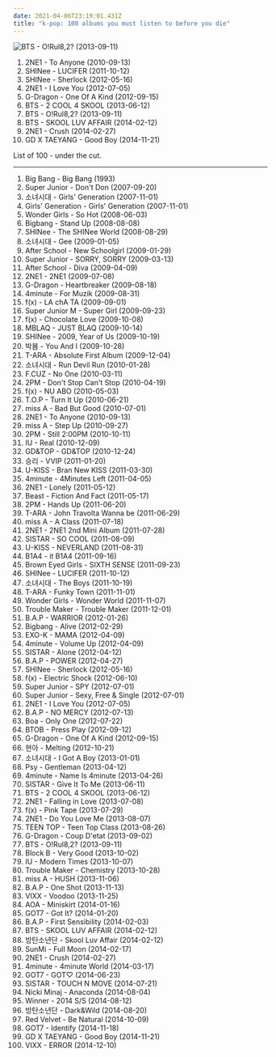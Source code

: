 ```yaml
---
date: 2021-04-06T23:19:01.431Z
title: "k-pop: 100 albums you must listen to before you die"
---
```

![BTS - O!Rul8,2? (2013-09-11)](http://coverartarchive.org/release/bea6cd7e-e76d-4888-854b-ab2e0eb91eac/7845831956-500.jpg "BTS - O!Rul8,2? (2013-09-11)")
<ol class="albums">
<li data-cover="http://coverartarchive.org/release/59531f20-208e-4472-92a9-f85eb40c92c7/15265396417-500.jpg" data-tags="k-pop" role="button">2NE1 - To Anyone (2010-09-13)</li>
<li data-cover="http://coverartarchive.org/release/b4e02909-9894-4bbf-9f8f-515a90f4bb66/2748079999-500.jpg" data-tags="k-pop" role="button">SHINee - LUCIFER (2011-10-12)</li>
<li data-cover="http://coverartarchive.org/release/f5662b4b-af33-41a4-a767-01b3c922b8a5/11749315775-500.jpg" data-tags="k-pop" role="button">SHINee - Sherlock (2012-05-16)</li>
<li data-cover="http://coverartarchive.org/release/d3ef32f5-54bb-4f6b-a509-de802ca12ba4/2100167823-500.jpg" data-tags="k-pop" role="button">2NE1 - I Love You (2012-07-05)</li>
<li data-cover="https://img.discogs.com/HONn-veaA0355V8POEap3K_Yhu8=/fit-in/336x336/filters:strip_icc():format(jpeg):mode_rgb():quality(90)/discogs-images/R-7661765-1446199214-4056.jpeg.jpg" data-tags="k-pop" role="button">G-Dragon - One Of A Kind (2012-09-15)</li>
<li data-cover="http://coverartarchive.org/release/565b9a61-0443-4879-a08e-2eb5e748114c/6707450312-500.jpg" data-tags="k-pop" role="button">BTS - 2 COOL 4 SKOOL (2013-06-12)</li>
<li data-cover="http://coverartarchive.org/release/bea6cd7e-e76d-4888-854b-ab2e0eb91eac/7845831956-500.jpg" data-tags="k-pop, k-hiphop, pop rap, contemporary rnb" role="button">BTS - O!Rul8,2? (2013-09-11)</li>
<li data-cover="http://coverartarchive.org/release/b9a377b1-342b-4626-9197-df54c8bf4e2f/7845848595-500.jpg" data-tags="k-pop, bts" role="button">BTS - SKOOL LUV AFFAIR (2014-02-12)</li>
<li data-cover="http://coverartarchive.org/release/dbaac149-d559-4234-b335-60d382040c94/15265609371-500.jpg" data-tags="k-pop" role="button">2NE1 - Crush (2014-02-27)</li>
<li data-cover="http://coverartarchive.org/release/add14695-680c-49ad-a47f-5c0151d60432/8902296954-500.jpg" data-tags="k-pop" role="button">GD X TAEYANG - Good Boy (2014-11-21)</li>
</ol>
List of 100 - under the cut.
<!-- more -->

_________________

<ol class="albums">
<li data-cover="https://via.placeholder.com/450" data-tags="korean, k-rnb" role="button">
Big Bang - Big Bang (1993)
</li>
<li data-cover="https://via.placeholder.com/450" data-tags="super junior, k-pop" role="button">
Super Junior - Don't Don (2007-09-20)
</li>
<li data-cover="http://coverartarchive.org/release/357e8322-a4b5-4481-bda0-e7c38832307c/5722248413-500.jpg" data-tags="k-pop" role="button">
소녀시대 - Girls' Generation (2007-11-01)
</li>
<li data-cover="https://img.discogs.com/YD6fet7wFqk3wnK8OqXo9nQGebI=/fit-in/600x600/filters:strip_icc():format(jpeg):mode_rgb():quality(90)/discogs-images/R-8616922-1465224646-5002.jpeg.jpg" data-tags="k-pop" role="button">
Girls' Generation - Girls' Generation (2007-11-01)
</li>
<li data-cover="http://coverartarchive.org/release/ab8a451b-a4f7-41c0-a835-b0b528cdbf86/5244556145-500.jpg" data-tags="k-pop, wonder girls" role="button">
Wonder Girls - So Hot (2008-06-03)
</li>
<li data-cover="http://coverartarchive.org/release/aaf791ff-ca59-4034-9b08-001d81ac1abb/5636787097-500.jpg" data-tags="k-pop" role="button">
Bigbang - Stand Up (2008-08-08)
</li>
<li data-cover="http://coverartarchive.org/release/48f55616-384f-3bdb-a158-b22f01ee0f76/2817212240-500.jpg" data-tags="k-pop, korean, kpop, shinee" role="button">
SHINee - The SHINee World (2008-08-29)
</li>
<li data-cover="http://coverartarchive.org/release/a82ab6d3-ebad-49eb-8be4-a9d92e6f54bb/1542723631-500.jpg" data-tags="snsd, korean, k-pop, kpop" role="button">
소녀시대 - Gee (2009-01-05)
</li>
<li data-cover="http://coverartarchive.org/release/b07aadf2-7136-4c2d-8000-2746bf4b0087/18538568039-500.jpg" data-tags="k-pop" role="button">
After School - New Schoolgirl (2009-01-29)
</li>
<li data-cover="http://coverartarchive.org/release/87e43622-155b-4bcd-a09e-1aa4f71854e3/7934988763-500.jpg" data-tags="super junior, k-pop, korean" role="button">
Super Junior - SORRY, SORRY (2009-03-13)
</li>
<li data-cover="http://coverartarchive.org/release/2210be01-c02f-466b-b412-aa5aeaa9f318/9671954561-500.jpg" data-tags="k-pop" role="button">
After School - Diva (2009-04-09)
</li>
<li data-cover="http://coverartarchive.org/release/3aef076e-a943-46ea-8c20-ef7cf7f851b9/15266797476-500.jpg" data-tags="k-pop" role="button">
2NE1 - 2NE1 (2009-07-08)
</li>
<li data-cover="http://coverartarchive.org/release/c73ba628-5570-43a8-92fe-f1dd5302a398/1659100913-500.jpg" data-tags="k-pop, korean, g-dragon" role="button">
G-Dragon - Heartbreaker (2009-08-18)
</li>
<li data-cover="http://coverartarchive.org/release/b9fba5c6-2003-42aa-b5a0-131c90445884/9297556618-500.jpg" data-tags="k-pop, korean" role="button">
4minute - For Muzik (2009-08-31)
</li>
<li data-cover="http://coverartarchive.org/release/25d16a2a-93a8-4a0f-9535-5648d007b7d0/9299721705-500.jpg" data-tags="k-pop" role="button">
f(x) - LA chA TA (2009-09-01)
</li>
<li data-cover="http://coverartarchive.org/release/7917ef83-598b-4d07-b812-4c6a666db072/11584157663-500.jpg" data-tags="k-pop, c-pop" role="button">
Super Junior M - Super Girl (2009-09-23)
</li>
<li data-cover="http://coverartarchive.org/release/050e7cf5-08a2-4d6b-8f95-b321ed9b5bdc/18105083275-500.jpg" data-tags="k-pop" role="button">
f(x) - Chocolate Love (2009-10-08)
</li>
<li data-cover="http://coverartarchive.org/release/89dec1ea-12f3-4ee5-afc4-19067c1934ad/6559000013-500.jpg" data-tags="k-pop, mblaq" role="button">
MBLAQ - JUST BLAQ (2009-10-14)
</li>
<li data-cover="http://coverartarchive.org/release/607115ac-7697-4990-aff9-0663b22245c1/5419269171-500.jpg" data-tags="shinee, k-pop" role="button">
SHINee - 2009, Year of Us (2009-10-19)
</li>
<li data-cover="http://coverartarchive.org/release/72af290b-946d-4ee4-8d97-d30cf12edd00/16224662171-500.jpg" data-tags="k-pop" role="button">
박봄 - You And I (2009-10-28)
</li>
<li data-cover="http://coverartarchive.org/release/7c795ba6-7326-4540-978b-c9bd835501bf/6522774075-500.jpg" data-tags="k-pop" role="button">
T-ARA - Absolute First Album (2009-12-04)
</li>
<li data-cover="http://coverartarchive.org/release/9f800a2a-2a6e-490c-95c7-b5b6d380a743/7457022417-500.jpg" data-tags="k-pop, kpop, snsd" role="button">
소녀시대 - Run Devil Run (2010-01-28)
</li>
<li data-cover="https://img.discogs.com/w2hfvF10OFTOPEuubn_Rt3Tukpo=/fit-in/226x223/filters:strip_icc():format(jpeg):mode_rgb():quality(90)/discogs-images/R-18013204-1616739237-1911.jpeg.jpg" data-tags="nice, k-pop, kpop" role="button">
F.CUZ - No One (2010-03-11)
</li>
<li data-cover="https://img.discogs.com/HLjuN8hxhmJDciuNRH_TVCKPh5E=/fit-in/480x480/filters:strip_icc():format(jpeg):mode_rgb():quality(90)/discogs-images/R-10055386-1490834011-7095.jpeg.jpg" data-tags="k-pop, 2pm" role="button">
2PM - Don't Stop Can't Stop (2010-04-19)
</li>
<li data-cover="http://coverartarchive.org/release/a864a0d8-255c-4d8e-adcc-62bff0f5f54f/11739495807-500.jpg" data-tags="k-pop" role="button">
f(x) - NU ABO (2010-05-03)
</li>
<li data-cover="http://coverartarchive.org/release/1617d9c1-6182-4178-b815-e9d8367f8ff5/25750327568-500.jpg" data-tags="k-pop, big bang" role="button">
T.O.P - Turn It Up (2010-06-21)
</li>
<li data-cover="http://coverartarchive.org/release/a89ccd8b-d634-42fe-a831-345428372b36/6662893652-500.jpg" data-tags="k-pop" role="button">
miss A - Bad But Good (2010-07-01)
</li>
<li data-cover="http://coverartarchive.org/release/59531f20-208e-4472-92a9-f85eb40c92c7/15265396417-500.jpg" data-tags="k-pop" role="button">
2NE1 - To Anyone (2010-09-13)
</li>
<li data-cover="http://coverartarchive.org/release/e5c62d7e-44df-490c-a89d-c7765bec0a82/6663218420-500.jpg" data-tags="k-pop" role="button">
miss A - Step Up (2010-09-27)
</li>
<li data-cover="http://coverartarchive.org/release/78ed17b0-60f7-4a2b-a689-157a535e414f/28043678034-500.jpg" data-tags="2pm, k-pop, kpop" role="button">
2PM - Still 2:00PM (2010-10-11)
</li>
<li data-cover="http://coverartarchive.org/release/b6b41cf6-d3d5-4f89-ae56-5cba5b10f4d9/7334733607-500.jpg" data-tags="k-pop" role="button">
IU - Real (2010-12-09)
</li>
<li data-cover="http://coverartarchive.org/release/72d6fd9c-b9e9-4444-b4c9-1306284abdf3/7846059936-500.jpg" data-tags="k-pop, korean" role="button">
GD&TOP - GD&TOP (2010-12-24)
</li>
<li data-cover="http://coverartarchive.org/release/7b46b93b-0aa7-4f92-988f-b4cc3320447d/2554202734-500.jpg" data-tags="korean, k-pop, male vocalists, big bang, seungri, bigbang" role="button">
승리 - VVIP (2011-01-20)
</li>
<li data-cover="http://coverartarchive.org/release/a56a6087-0464-4ec5-8291-25813b9c320b/5533722530-500.jpg" data-tags="k-pop" role="button">
U-KISS - Bran New KISS (2011-03-30)
</li>
<li data-cover="http://coverartarchive.org/release/7b6d15e8-6951-427d-be75-967fd700321c/9336400866-500.jpg" data-tags="k-pop" role="button">
4minute - 4Minutes Left (2011-04-05)
</li>
<li data-cover="http://coverartarchive.org/release/cd5a6fb1-2562-4962-85a4-078fa04dff14/9598566659-500.jpg" data-tags="k-pop, kpop,  pop,  korean,  female vocalists,  k-pop,  girl group,  k pop" role="button">
2NE1 - Lonely (2011-05-12)
</li>
<li data-cover="http://coverartarchive.org/release/d44fb55a-fd14-4ee0-8389-bda8aa5cfdde/1981921623-500.jpg" data-tags="k-pop" role="button">
Beast - Fiction And Fact (2011-05-17)
</li>
<li data-cover="https://img.discogs.com/SHKqUSOd3Ee9sf19_l928VZP63w=/fit-in/300x300/filters:strip_icc():format(jpeg):mode_rgb():quality(90)/discogs-images/R-9804784-1486580832-2864.jpeg.jpg" data-tags="k-pop, 2pm" role="button">
2PM - Hands Up (2011-06-20)
</li>
<li data-cover="https://img.discogs.com/Ep17g5zseyJlxuCZtF9ive5xz8E=/fit-in/500x493/filters:strip_icc():format(jpeg):mode_rgb():quality(90)/discogs-images/R-17866285-1615890918-9345.jpeg.jpg" data-tags="dance, retro, k-pop" role="button">
T-ARA - John Travolta Wanna be (2011-06-29)
</li>
<li data-cover="http://coverartarchive.org/release/914a0257-5dd0-4513-9e03-61dd7a2a18dd/12376003909-500.jpg" data-tags="k-pop, miss a" role="button">
miss A - A Class (2011-07-18)
</li>
<li data-cover="https://img.discogs.com/bvrRkjuxW7X14USkGkJf3F2Zlgw=/fit-in/391x393/filters:strip_icc():format(jpeg):mode_rgb():quality(90)/discogs-images/R-4709943-1372983259-6486.jpeg.jpg" data-tags="k-pop" role="button">
2NE1 - 2NE1 2nd Mini Album (2011-07-28)
</li>
<li data-cover="http://coverartarchive.org/release/bb2c7c62-b332-434b-8da3-910382e70956/6412188119-500.jpg" data-tags="k-pop" role="button">
SISTAR - SO COOL (2011-08-09)
</li>
<li data-cover="http://coverartarchive.org/release/232a94c5-c4c6-49a7-bd45-802d55bbdb83/6475904006-500.jpg" data-tags="k-pop, neverland, u-kiss" role="button">
U-KISS - NEVERLAND (2011-08-31)
</li>
<li data-cover="http://coverartarchive.org/release/2a4dedc1-0836-40da-ba70-6c384467d4cc/8117145737-500.jpg" data-tags="k-pop, b1a4" role="button">
B1A4 - it B1A4 (2011-09-16)
</li>
<li data-cover="http://coverartarchive.org/release/0b7cf67f-0dc9-4ddc-a80d-edf244cb84c2/5525891010-500.jpg" data-tags="k-pop" role="button">
Brown Eyed Girls - SIXTH SENSE (2011-09-23)
</li>
<li data-cover="http://coverartarchive.org/release/b4e02909-9894-4bbf-9f8f-515a90f4bb66/2748079999-500.jpg" data-tags="k-pop" role="button">
SHINee - LUCIFER (2011-10-12)
</li>
<li data-cover="https://img.discogs.com/r2fwuUPh6FJE9DM4TIJTFCgX6ss=/fit-in/342x342/filters:strip_icc():format(jpeg):mode_rgb():quality(90)/discogs-images/R-8391684-1460724984-7485.jpeg.jpg" data-tags="pop" role="button">
소녀시대 - The Boys (2011-10-19)
</li>
<li data-cover="http://coverartarchive.org/release/1b1194d2-3fea-4552-8f2b-50adc6f0f8fd/2917057284-500.jpg" data-tags="k-pop, t-ara" role="button">
T-ARA - Funky Town (2011-11-01)
</li>
<li data-cover="http://coverartarchive.org/release/987f61f3-1916-4622-8abb-48f907092bb3/9296865228-500.jpg" data-tags="epic, k-pop" role="button">
Wonder Girls - Wonder World (2011-11-07)
</li>
<li data-cover="http://coverartarchive.org/release/d9d212ff-0fcd-4d0d-b812-57f3298e6360/14138768485-500.jpg" data-tags="k-pop" role="button">
Trouble Maker - Trouble Maker (2011-12-01)
</li>
<li data-cover="http://coverartarchive.org/release/7c3be996-d2a2-44bd-8368-ce6e8ebaac4d/1514168034-500.jpg" data-tags="k-pop" role="button">
B.A.P - WARRIOR (2012-01-26)
</li>
<li data-cover="http://coverartarchive.org/release/bd908cf7-0175-4196-b445-f64282edf35c/2100209976-500.jpg" data-tags="k-pop, alive" role="button">
Bigbang - Alive (2012-02-29)
</li>
<li data-cover="https://via.placeholder.com/450" data-tags="k-pop" role="button">
EXO-K - MAMA (2012-04-09)
</li>
<li data-cover="http://coverartarchive.org/release/fb3da43b-57f0-48b7-8590-8f4c5ce2b12b/1981908365-500.jpg" data-tags="k-pop" role="button">
4minute - Volume Up (2012-04-09)
</li>
<li data-cover="http://coverartarchive.org/release/01ec1e8a-62c5-48fd-8e4f-6c9927e8bde0/6819373908-500.jpg" data-tags="k-pop" role="button">
SISTAR - Alone (2012-04-12)
</li>
<li data-cover="http://coverartarchive.org/release/de697069-e804-4509-a7c5-4ab729d03029/1514168430-500.jpg" data-tags="k-pop" role="button">
B.A.P - POWER (2012-04-27)
</li>
<li data-cover="http://coverartarchive.org/release/f5662b4b-af33-41a4-a767-01b3c922b8a5/11749315775-500.jpg" data-tags="k-pop" role="button">
SHINee - Sherlock (2012-05-16)
</li>
<li data-cover="https://img.discogs.com/PHrdMKyjJy3_oTqTrOH3Wzn07zk=/fit-in/400x400/filters:strip_icc():format(jpeg):mode_rgb():quality(90)/discogs-images/R-7719233-1447376518-8753.jpeg.jpg" data-tags="k-pop" role="button">
f(x) - Electric Shock (2012-06-10)
</li>
<li data-cover="http://coverartarchive.org/release/c84e20a7-dcc1-417d-849c-496882bc8e48/1669139769-500.jpg" data-tags="k-pop, super junior" role="button">
Super Junior - SPY (2012-07-01)
</li>
<li data-cover="http://coverartarchive.org/release/dba45f93-459b-49d4-ac1c-8aaabefa013b/1528818871-500.jpg" data-tags="k-pop, super junior" role="button">
Super Junior - Sexy, Free & Single (2012-07-01)
</li>
<li data-cover="http://coverartarchive.org/release/d3ef32f5-54bb-4f6b-a509-de802ca12ba4/2100167823-500.jpg" data-tags="k-pop" role="button">
2NE1 - I Love You (2012-07-05)
</li>
<li data-cover="http://coverartarchive.org/release/4ef80b67-1f67-4d17-9034-ea6e87fbabe1/1514159319-500.jpg" data-tags="k-pop" role="button">
B.A.P - NO MERCY (2012-07-13)
</li>
<li data-cover="http://coverartarchive.org/release/074f2972-30fa-4941-a58f-44c7e6c0f0f2/1811828810-500.jpg" data-tags="k-pop" role="button">
Boa - Only One (2012-07-22)
</li>
<li data-cover="http://coverartarchive.org/release/d9daec9e-8beb-45ac-a496-cd82d48ff950/3078021669-500.jpg" data-tags="k-pop, korean" role="button">
BTOB - Press Play (2012-09-12)
</li>
<li data-cover="https://img.discogs.com/HONn-veaA0355V8POEap3K_Yhu8=/fit-in/336x336/filters:strip_icc():format(jpeg):mode_rgb():quality(90)/discogs-images/R-7661765-1446199214-4056.jpeg.jpg" data-tags="k-pop" role="button">
G-Dragon - One Of A Kind (2012-09-15)
</li>
<li data-cover="http://coverartarchive.org/release/442fe24e-bb1b-4f70-b28b-9ef09808a107/4220342414-500.jpg" data-tags="k-pop, korean" role="button">
현아 - Melting (2012-10-21)
</li>
<li data-cover="https://img.discogs.com/gN3QXlYswt_U8plNloE05U0Z-DU=/fit-in/600x766/filters:strip_icc():format(jpeg):mode_rgb():quality(90)/discogs-images/R-8816712-1469386895-5717.jpeg.jpg" data-tags="k-pop, kpop" role="button">
소녀시대 - I Got A Boy (2013-01-01)
</li>
<li data-cover="http://coverartarchive.org/release/9ed5bcf4-77b1-4f28-a75d-5e6e208ddc7a/23328759749-500.jpg" data-tags="gentleman" role="button">
Psy - Gentleman (2013-04-12)
</li>
<li data-cover="http://coverartarchive.org/release/0fd99cbf-43dd-4d4d-a513-129de0b75b26/4297130794-500.jpg" data-tags="k-pop" role="button">
4minute - Name Is 4minute (2013-04-26)
</li>
<li data-cover="http://coverartarchive.org/release/86ba9043-3721-401d-990f-20574d3ede09/8151361657-500.jpg" data-tags="k-pop" role="button">
SISTAR - Give It To Me (2013-06-11)
</li>
<li data-cover="http://coverartarchive.org/release/565b9a61-0443-4879-a08e-2eb5e748114c/6707450312-500.jpg" data-tags="k-pop" role="button">
BTS - 2 COOL 4 SKOOL (2013-06-12)
</li>
<li data-cover="http://coverartarchive.org/release/3e1fef0c-a641-4b7d-9a1e-1ebbd8b3e271/15266726610-500.jpg" data-tags="k-pop, kpop" role="button">
2NE1 - Falling in Love (2013-07-08)
</li>
<li data-cover="http://coverartarchive.org/release/6e4790bd-393e-46ef-b5e9-e9c32a68abc9/8235992129-500.jpg" data-tags="k-pop" role="button">
f(x) - Pink Tape (2013-07-29)
</li>
<li data-cover="http://coverartarchive.org/release/4c0844c6-ad86-4505-84a3-5969b80e0e19/4831629433-500.jpg" data-tags="k-pop, kpop" role="button">
2NE1 - Do You Love Me (2013-08-07)
</li>
<li data-cover="http://coverartarchive.org/release/1e6df6a2-0d43-4557-820c-a56a9c0a9951/6819144350-500.jpg" data-tags="k-pop" role="button">
TEEN TOP - Teen Top Class (2013-08-26)
</li>
<li data-cover="https://img.discogs.com/6NjOj6OBTmDWy4WtIORRz5ziU5Y=/fit-in/600x699/filters:strip_icc():format(jpeg):mode_rgb():quality(90)/discogs-images/R-7104359-1442860816-1044.jpeg.jpg" data-tags="k-pop" role="button">
G-Dragon - Coup D'etat (2013-09-02)
</li>
<li data-cover="http://coverartarchive.org/release/bea6cd7e-e76d-4888-854b-ab2e0eb91eac/7845831956-500.jpg" data-tags="k-pop, k-hiphop, pop rap, contemporary rnb" role="button">
BTS - O!Rul8,2? (2013-09-11)
</li>
<li data-cover="http://coverartarchive.org/release/8f5f3505-8a0e-4653-b5dd-ef53ac89c8d9/12501789877-500.jpg" data-tags="k-pop" role="button">
Block B - Very Good (2013-10-02)
</li>
<li data-cover="http://coverartarchive.org/release/112e4e8d-200e-4e5d-ba01-9268981f5fb8/11618458255-500.jpg" data-tags="jazz, bossa nova, k-pop, pop" role="button">
IU - Modern Times (2013-10-07)
</li>
<li data-cover="https://img.discogs.com/gF6znKvR4GQAundC8RPFY_ewyvA=/fit-in/600x435/filters:strip_icc():format(jpeg):mode_rgb():quality(90)/discogs-images/R-9822984-1486887638-1941.jpeg.jpg" data-tags="k-pop, dance" role="button">
Trouble Maker - Chemistry (2013-10-28)
</li>
<li data-cover="http://coverartarchive.org/release/1cfcc6c2-a69c-424d-9832-d5e3a458fc0c/14687436534-500.jpg" data-tags="k-pop" role="button">
miss A - HUSH (2013-11-06)
</li>
<li data-cover="http://coverartarchive.org/release/ccd67c18-e2f7-4924-9a55-ec32b4209060/10701528357-500.jpg" data-tags="k-pop" role="button">
B.A.P - One Shot (2013-11-13)
</li>
<li data-cover="http://coverartarchive.org/release/d9065b00-e35d-4ab7-be3c-14ef3c7cc861/6707608374-500.jpg" data-tags="k-pop, vixx" role="button">
VIXX - Voodoo (2013-11-25)
</li>
<li data-cover="http://coverartarchive.org/release/866f0ea7-5447-44ca-be8d-e3fe392b58e9/9497190019-500.jpg" data-tags="k-pop" role="button">
AOA - Miniskirt (2014-01-16)
</li>
<li data-cover="http://coverartarchive.org/release/d8b8176c-0212-4a0c-9a7e-560a95cd7f0f/18411474527-500.jpg" data-tags="pop, k-pop, questions, south korea, don't like, got7" role="button">
GOT7 - Got It? (2014-01-20)
</li>
<li data-cover="http://coverartarchive.org/release/cbf3b514-072c-4184-a4fc-8a3921d79124/6392000185-500.jpg" data-tags="k-pop" role="button">
B.A.P - First Sensibility (2014-02-03)
</li>
<li data-cover="http://coverartarchive.org/release/b9a377b1-342b-4626-9197-df54c8bf4e2f/7845848595-500.jpg" data-tags="k-pop, bts" role="button">
BTS - SKOOL LUV AFFAIR (2014-02-12)
</li>
<li data-cover="http://coverartarchive.org/release/96139624-cfa7-4d4b-bf42-93131b0cdf5a/8114526843-500.jpg" data-tags="hip hop, rap, dance-pop, k-pop" role="button">
방탄소년단 - Skool Luv Affair (2014-02-12)
</li>
<li data-cover="http://coverartarchive.org/release/dafb6107-995b-4c79-9fe6-4924bce5dc97/7175161148-500.jpg" data-tags="k-pop" role="button">
SunMi - Full Moon (2014-02-17)
</li>
<li data-cover="http://coverartarchive.org/release/dbaac149-d559-4234-b335-60d382040c94/15265609371-500.jpg" data-tags="k-pop" role="button">
2NE1 - Crush (2014-02-27)
</li>
<li data-cover="http://coverartarchive.org/release/6c3d0635-4fac-4085-b85b-79b6a7b13c21/9471452125-500.jpg" data-tags="k-pop" role="button">
4minute - 4minute World (2014-03-17)
</li>
<li data-cover="http://coverartarchive.org/release/8b6eb6cb-800f-4bfc-bc90-1a672557ede4/8471873333-500.jpg" data-tags="korean, k-pop, kpop, jyp entertainment, mini album, 10s boybands" role="button">
GOT7 - GOT♡ (2014-06-23)
</li>
<li data-cover="http://coverartarchive.org/release/8de9e123-1898-41ce-8e42-d7cc92c65279/9487744358-500.jpg" data-tags="dance, k-pop, loen entertainment, starship entertainment" role="button">
SISTAR - TOUCH N MOVE (2014-07-21)
</li>
<li data-cover="http://coverartarchive.org/release/125c1ac6-d02b-4a7f-9a0c-2f1334c84eff/8067874049-500.jpg" data-tags="better than akiko shikata, very intelligent lyrics" role="button">
Nicki Minaj - Anaconda (2014-08-04)
</li>
<li data-cover="http://coverartarchive.org/release/92da4fdd-db4c-499b-a34e-9be9c4e3bd28/8024278310-500.jpg" data-tags="k-pop" role="button">
Winner - 2014 S/S (2014-08-12)
</li>
<li data-cover="http://coverartarchive.org/release/3883a066-7571-489d-a645-b63b157f1317/9145197463-500.jpg" data-tags="korean, k-pop, aniulka1126" role="button">
방탄소년단 - Dark&Wild (2014-08-20)
</li>
<li data-cover="http://coverartarchive.org/release/b6d2ccbb-224c-4f5a-9c90-12f02a51a336/8567105296-500.jpg" data-tags="pop, female vocalists, k-pop, male vocalists, kpop, korea, korean pop, girlsband" role="button">
Red Velvet - Be Natural (2014-10-09)
</li>
<li data-cover="http://coverartarchive.org/release/6e6e41a4-eb2b-4fe2-88ef-cd4ec4cccc55/8875479925-500.jpg" data-tags="korean, k-pop" role="button">
GOT7 - Identify (2014-11-18)
</li>
<li data-cover="http://coverartarchive.org/release/add14695-680c-49ad-a47f-5c0151d60432/8902296954-500.jpg" data-tags="k-pop" role="button">
GD X TAEYANG - Good Boy (2014-11-21)
</li>
<li data-cover="https://img.discogs.com/ZhU8PIJETX4Rs2oiszhbMTfqBEA=/fit-in/539x746/filters:strip_icc():format(jpeg):mode_rgb():quality(90)/discogs-images/R-10055579-1490838718-2552.jpeg.jpg" data-tags="k-pop" role="button">
VIXX - ERROR (2014-12-10)
</li>
</ol>